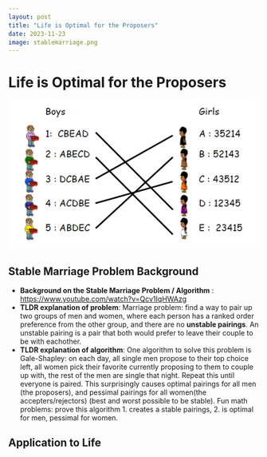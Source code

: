```yaml
---
layout: post
title: "Life is Optimal for the Proposers"
date: 2023-11-23
image: stablemarriage.png
---
```


# Life is Optimal for the Proposers

![Thoughts Image](../imgs/stablemarriage.png)

## Stable Marriage Problem Background

- **Background on the Stable Marriage Problem / Algorithm** : https://www.youtube.com/watch?v=Qcv1IqHWAzg 
- **TLDR explanation of problem**: Marriage problem: find a way to pair up two groups of men and women, where each person has a ranked order preference from the other group, and there are no **unstable pairings**. An unstable pairing is a pair that both would prefer to leave their couple to be with eachother.
- **TLDR explanation of algorithm**: One algorithm to solve this problem is Gale-Shapley: on each day, all single men propose to their top choice left, all women pick their favorite currently proposing to them to couple up with, the rest of the men are single that night. Repeat this until everyone is paired. This surprisingly causes optimal pairings for all men (the proposers), and pessimal pairings for all women(the accepters/rejectors) (best and worst possible to be stable). Fun math problems: prove this algorithm 1. creates a stable pairings, 2. is optimal for men, pessimal for women. 

## Application to Life




